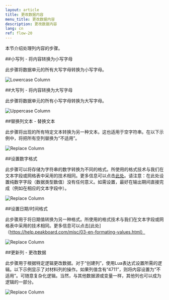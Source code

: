 ```yaml
---
layout: article
title: 更改数据内容
menu_title: 更改数据内容
description: 更改数据内容
lang: cn
ref: flow-20
---
```

本节介绍处理列内容的步骤。

##小写列 - 将内容转换为小写字母

此步骤将数据单元的所有大写字母转换为小写字母。

![Lowercase Column](/assets/images/dataflows/dataflows-lowercase01.png)

##大写列 - 将内容转换为大写字母

此步骤将数据单元的所有小写字母转换为大写字母。

![Uppercase Column](/assets/images/dataflows/dataflows-uppercase01.png)

##替换列文本 - 替换文本

此步骤将出现的所有特定文本转换为另一种文本。这也适用于空字符串。在以下示例中，将把所有空列替换为“不适用”。

![Replace Column](/assets/images/dataflows/dataflows-replace-text01.png)

##设置数字格式

此步骤可以将存储为字符串的数字转换为不同的格式。所使用的格式技术与我们在文本字段或网格表中采用的技术相同。更多信息可以点击[此处](https://help.peakboard.com/misc/03-en-formating-values.html)。请注意：在此处设置纯数字字段（数据类型数值）没有任何意义。如需设置，最好在输出期间直接完成（例如在相应的文本字段中）。

![Replace Column](/assets/images/dataflows/dataflows-set-number-format01.png)

##设置日期/时间格式

此步骤用于将日期值转换为另一种格式。所使用的格式技术与我们在文本字段或网格表中采用的技术相同。更多信息可以点击[此处]（https://help.peakboard.com/misc/03-en-formating-values.html）

![Replace Column](/assets/images/dataflows/dataflows-set-date-format01.png)

##更新列 - 更改数据

此步骤用于根据特定逻辑更改数据。对于“创建列”，使用Lua表达式设置所需的逻辑。以下示例显示了对材料列的操作。如果列值含有“4711”，则将内容设置为“不适用”。可随意复杂化逻辑。当然，与其他数据源或变量一样，其他列也可以成为逻辑的一部分。

![Replace Column](/assets/images/dataflows/dataflows-update-column01.png)
